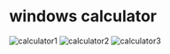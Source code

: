 # windows calculator

![calculator1](https://github.com/Ghafarian-code/calculator/blob/main/images/1.png)
![calculator2](https://github.com/Ghafarian-code/calculator/blob/main/images/2.png)
![calculator3](https://github.com/Ghafarian-code/calculator/blob/main/images/3.png)
